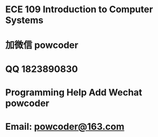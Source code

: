 # ECE 109 Introduction to Computer Systems
# 加微信 powcoder

# QQ 1823890830

# Programming Help Add Wechat powcoder

# Email: powcoder@163.com

